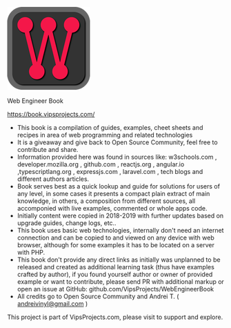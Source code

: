 ![Web Engineer Book logo](logo192.png)

Web Engineer Book

https://book.vipsprojects.com/

- This book is a compilation of guides, examples, cheet sheets and recipes in area of web programming and related technologies
- It is a giveaway and give back to Open Source Community, feel free to contribute and share.
- Information provided here was found in sources like: w3schools.com , developer.mozilla.org , github.com , reactjs.org , angular.io ,typescriptlang.org , expressjs.com , laravel.com , tech blogs and different authors articles.
- Book serves best as a quick lookup and guide for solutions for users of any level, in some cases it presents a compact plain extract of main knowledge, in others, a composition from different sources, all accomponied with live examples, commented or whole apps code.
- Initially content were copied in 2018-2019 with further updates based on upgrade guides, change logs, etc..
- This book uses basic web technologies, internally don't need an internet connection and can be copied to and viewed on any device with web browser, although for some examples it has to be located on a server with PHP.
- This book don't provide any direct links as initially was unplanned to be released and created as additional learning task (thus have examples crafted by author), if you found yourself author or owner of provided example or want to contribute, please send PR with additional markup or open an issue at GitHub: github.com/VipsProjects/WebEngineerBook
- All credits go to Open Source Community and Andrei T. ( andreivinyl@gmail.com )

This project is part of VipsProjects.com, please visit to support and explore.